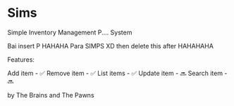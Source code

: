 # Sims

Simple Inventory Management  P.... System

Bai insert P HAHAHA Para SIMPS XD then delete this after HAHAHAHA

Features:

Add item - :white_check_mark:
Remove item - :white_check_mark:
List items - :white_check_mark:
Update item - :soon:
Search item - :soon:
        

by The Brains and The Pawns
